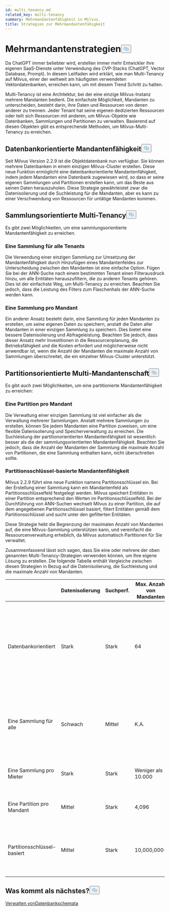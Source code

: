 ```yaml
---
id: multi_tenancy.md
related_key: multi-tenancy
summary: Mehrmandantenfähigkeit in Milvus.
title: Strategien zur Mehrmandantenfähigkeit
---
```

<h1 id="Multi-tenancy-strategies" class="common-anchor-header">Mehrmandantenstrategien<button data-href="#Multi-tenancy-strategies" class="anchor-icon" translate="no">
      <svg translate="no"
        aria-hidden="true"
        focusable="false"
        height="20"
        version="1.1"
        viewBox="0 0 16 16"
        width="16"
      >
        <path
          fill="#0092E4"
          fill-rule="evenodd"
          d="M4 9h1v1H4c-1.5 0-3-1.69-3-3.5S2.55 3 4 3h4c1.45 0 3 1.69 3 3.5 0 1.41-.91 2.72-2 3.25V8.59c.58-.45 1-1.27 1-2.09C10 5.22 8.98 4 8 4H4c-.98 0-2 1.22-2 2.5S3 9 4 9zm9-3h-1v1h1c1 0 2 1.22 2 2.5S13.98 12 13 12H9c-.98 0-2-1.22-2-2.5 0-.83.42-1.64 1-2.09V6.25c-1.09.53-2 1.84-2 3.25C6 11.31 7.55 13 9 13h4c1.45 0 3-1.69 3-3.5S14.5 6 13 6z"
        ></path>
      </svg>
    </button></h1><p>Da ChatGPT immer beliebter wird, erstellen immer mehr Entwickler ihre eigenen SaaS-Dienste unter Verwendung des CVP-Stacks (ChatGPT, Vector Database, Prompt). In diesem Leitfaden wird erklärt, wie man Multi-Tenancy auf Milvus, einer der weltweit am häufigsten verwendeten Vektordatenbanken, erreichen kann, um mit diesem Trend Schritt zu halten.</p>
<p>Multi-Tenancy ist eine Architektur, bei der eine einzige Milvus-Instanz mehrere Mandanten bedient. Die einfachste Möglichkeit, Mandanten zu unterscheiden, besteht darin, ihre Daten und Ressourcen von denen anderer zu trennen. Jeder Tenant hat seine eigenen dedizierten Ressourcen oder teilt sich Ressourcen mit anderen, um Milvus-Objekte wie Datenbanken, Sammlungen und Partitionen zu verwalten. Basierend auf diesen Objekten gibt es entsprechende Methoden, um Milvus-Multi-Tenancy zu erreichen.</p>
<h2 id="Database-oriented-multi-tenancy" class="common-anchor-header">Datenbankorientierte Mandantenfähigkeit<button data-href="#Database-oriented-multi-tenancy" class="anchor-icon" translate="no">
      <svg translate="no"
        aria-hidden="true"
        focusable="false"
        height="20"
        version="1.1"
        viewBox="0 0 16 16"
        width="16"
      >
        <path
          fill="#0092E4"
          fill-rule="evenodd"
          d="M4 9h1v1H4c-1.5 0-3-1.69-3-3.5S2.55 3 4 3h4c1.45 0 3 1.69 3 3.5 0 1.41-.91 2.72-2 3.25V8.59c.58-.45 1-1.27 1-2.09C10 5.22 8.98 4 8 4H4c-.98 0-2 1.22-2 2.5S3 9 4 9zm9-3h-1v1h1c1 0 2 1.22 2 2.5S13.98 12 13 12H9c-.98 0-2-1.22-2-2.5 0-.83.42-1.64 1-2.09V6.25c-1.09.53-2 1.84-2 3.25C6 11.31 7.55 13 9 13h4c1.45 0 3-1.69 3-3.5S14.5 6 13 6z"
        ></path>
      </svg>
    </button></h2><p>Seit Milvus Version 2.2.9 ist die Objektdatenbank nun verfügbar. Sie können mehrere Datenbanken in einem einzigen Milvus-Cluster erstellen. Diese neue Funktion ermöglicht eine datenbankorientierte Mandantenfähigkeit, indem jedem Mandanten eine Datenbank zugewiesen wird, so dass er seine eigenen Sammlungen und Partitionen erstellen kann, um das Beste aus seinen Daten herauszuholen. Diese Strategie gewährleistet zwar die Datenisolierung und die Suchleistung für die Mandanten, aber es kann zu einer Verschwendung von Ressourcen für untätige Mandanten kommen.</p>
<h2 id="Collection-oriented-multi-tenancy" class="common-anchor-header">Sammlungsorientierte Multi-Tenancy<button data-href="#Collection-oriented-multi-tenancy" class="anchor-icon" translate="no">
      <svg translate="no"
        aria-hidden="true"
        focusable="false"
        height="20"
        version="1.1"
        viewBox="0 0 16 16"
        width="16"
      >
        <path
          fill="#0092E4"
          fill-rule="evenodd"
          d="M4 9h1v1H4c-1.5 0-3-1.69-3-3.5S2.55 3 4 3h4c1.45 0 3 1.69 3 3.5 0 1.41-.91 2.72-2 3.25V8.59c.58-.45 1-1.27 1-2.09C10 5.22 8.98 4 8 4H4c-.98 0-2 1.22-2 2.5S3 9 4 9zm9-3h-1v1h1c1 0 2 1.22 2 2.5S13.98 12 13 12H9c-.98 0-2-1.22-2-2.5 0-.83.42-1.64 1-2.09V6.25c-1.09.53-2 1.84-2 3.25C6 11.31 7.55 13 9 13h4c1.45 0 3-1.69 3-3.5S14.5 6 13 6z"
        ></path>
      </svg>
    </button></h2><p>Es gibt zwei Möglichkeiten, um eine sammlungsorientierte Mandantenfähigkeit zu erreichen.</p>
<h3 id="One-collection-for-all-tenants" class="common-anchor-header">Eine Sammlung für alle Tenants</h3><p>Die Verwendung einer einzigen Sammlung zur Umsetzung der Mandantenfähigkeit durch Hinzufügen eines Mandantenfeldes zur Unterscheidung zwischen den Mandanten ist eine einfache Option. Fügen Sie bei der ANN-Suche nach einem bestimmten Tenant einen Filterausdruck hinzu, um alle Entitäten herauszufiltern, die zu anderen Tenants gehören. Dies ist der einfachste Weg, um Multi-Tenancy zu erreichen. Beachten Sie jedoch, dass die Leistung des Filters zum Flaschenhals der ANN-Suche werden kann.</p>
<h3 id="One-collection-per-tenant" class="common-anchor-header">Eine Sammlung pro Mandant</h3><p>Ein anderer Ansatz besteht darin, eine Sammlung für jeden Mandanten zu erstellen, um seine eigenen Daten zu speichern, anstatt die Daten aller Mandanten in einer einzigen Sammlung zu speichern. Dies bietet eine bessere Datenisolierung und Abfrageleistung. Beachten Sie jedoch, dass dieser Ansatz mehr Investitionen in die Ressourcenplanung, die Betriebsfähigkeit und die Kosten erfordert und möglicherweise nicht anwendbar ist, wenn die Anzahl der Mandanten die maximale Anzahl von Sammlungen überschreitet, die ein einzelner Milvus-Cluster unterstützt.</p>
<h2 id="Partition-oriented-multi-tenancy" class="common-anchor-header">Partitionsorientierte Multi-Mandantenschaft<button data-href="#Partition-oriented-multi-tenancy" class="anchor-icon" translate="no">
      <svg translate="no"
        aria-hidden="true"
        focusable="false"
        height="20"
        version="1.1"
        viewBox="0 0 16 16"
        width="16"
      >
        <path
          fill="#0092E4"
          fill-rule="evenodd"
          d="M4 9h1v1H4c-1.5 0-3-1.69-3-3.5S2.55 3 4 3h4c1.45 0 3 1.69 3 3.5 0 1.41-.91 2.72-2 3.25V8.59c.58-.45 1-1.27 1-2.09C10 5.22 8.98 4 8 4H4c-.98 0-2 1.22-2 2.5S3 9 4 9zm9-3h-1v1h1c1 0 2 1.22 2 2.5S13.98 12 13 12H9c-.98 0-2-1.22-2-2.5 0-.83.42-1.64 1-2.09V6.25c-1.09.53-2 1.84-2 3.25C6 11.31 7.55 13 9 13h4c1.45 0 3-1.69 3-3.5S14.5 6 13 6z"
        ></path>
      </svg>
    </button></h2><p>Es gibt auch zwei Möglichkeiten, um eine partitionierte Mandantenfähigkeit zu erreichen:</p>
<h3 id="One-partition-per-tenant" class="common-anchor-header">Eine Partition pro Mandant</h3><p>Die Verwaltung einer einzigen Sammlung ist viel einfacher als die Verwaltung mehrerer Sammlungen. Anstatt mehrere Sammlungen zu erstellen, können Sie jedem Mandanten eine Partition zuweisen, um eine flexible Datenisolierung und Speicherverwaltung zu erreichen. Die Suchleistung der partitionorientierten Mandantenfähigkeit ist wesentlich besser als die der sammlungsorientierten Mandantenfähigkeit. Beachten Sie jedoch, dass die Anzahl der Mandanten der Sammlung die maximale Anzahl von Partitionen, die eine Sammlung enthalten kann, nicht überschreiten sollte.</p>
<h3 id="Partition-key-based-multi-tenancy" class="common-anchor-header">Partitionsschlüssel-basierte Mandantenfähigkeit</h3><p>Milvus 2.2.9 führt eine neue Funktion namens Partitionsschlüssel ein. Bei der Erstellung einer Sammlung kann ein Mandantenfeld als Partitionsschlüsselfeld festgelegt werden. Milvus speichert Entitäten in einer Partition entsprechend den Werten im Partitionsschlüsselfeld. Bei der Durchführung von ANN-Suchen wechselt Milvus zu einer Partition, die auf dem angegebenen Partitionsschlüssel basiert, filtert Entitäten gemäß dem Partitionsschlüssel und sucht unter den gefilterten Entitäten.</p>
</div>
<p>Diese Strategie hebt die Begrenzung der maximalen Anzahl von Mandanten auf, die eine Milvus-Sammlung unterstützen kann, und vereinfacht die Ressourcenverwaltung erheblich, da Milvus automatisch Partitionen für Sie verwaltet.</p>
<p>Zusammenfassend lässt sich sagen, dass Sie eine oder mehrere der oben genannten Multi-Tenancy-Strategien verwenden können, um Ihre eigene Lösung zu erstellen. Die folgende Tabelle enthält Vergleiche zwischen diesen Strategien in Bezug auf die Datenisolierung, die Suchleistung und die maximale Anzahl von Mandanten.</p>
<table>
<thead>
<tr><th></th><th>Datenisolierung</th><th>Suchperf.</th><th>Max. Anzahl von Mandanten</th><th>Empfohlene Szenarien</th></tr>
</thead>
<tbody>
<tr><td>Datenbankorientiert</td><td>Stark</td><td>Stark</td><td>64</td><td>Für diejenigen, bei denen die Sammlungen je nach Projekt variieren müssen, besonders geeignet für die Datenisolierung zwischen Abteilungen in Ihrem Unternehmen.</td></tr>
<tr><td>Eine Sammlung für alle</td><td>Schwach</td><td>Mittel</td><td>K.A.</td><td>Für Unternehmen, die nur über begrenzte Ressourcen verfügen und denen eine Datenisolierung nicht wichtig ist.</td></tr>
<tr><td>Eine Sammlung pro Mieter</td><td>Stark</td><td>Stark</td><td>Weniger als 10.000</td><td>Für diejenigen, die weniger als 10.000 Mandanten pro Cluster haben.</td></tr>
<tr><td>Eine Partition pro Mandant</td><td>Mittel</td><td>Stark</td><td>4,096</td><td>Für diejenigen, die weniger als 4.096 Mieter pro Sammlung haben.</td></tr>
<tr><td>Partitionsschlüssel-basiert</td><td>Mittel</td><td>Stark</td><td>10,000,000+</td><td>Für Unternehmen, die einen raschen Anstieg der Mieterzahlen in die Millionen voraussagen.</td></tr>
</tbody>
</table>
<h2 id="Whats-next" class="common-anchor-header">Was kommt als nächstes?<button data-href="#Whats-next" class="anchor-icon" translate="no">
      <svg translate="no"
        aria-hidden="true"
        focusable="false"
        height="20"
        version="1.1"
        viewBox="0 0 16 16"
        width="16"
      >
        <path
          fill="#0092E4"
          fill-rule="evenodd"
          d="M4 9h1v1H4c-1.5 0-3-1.69-3-3.5S2.55 3 4 3h4c1.45 0 3 1.69 3 3.5 0 1.41-.91 2.72-2 3.25V8.59c.58-.45 1-1.27 1-2.09C10 5.22 8.98 4 8 4H4c-.98 0-2 1.22-2 2.5S3 9 4 9zm9-3h-1v1h1c1 0 2 1.22 2 2.5S13.98 12 13 12H9c-.98 0-2-1.22-2-2.5 0-.83.42-1.64 1-2.09V6.25c-1.09.53-2 1.84-2 3.25C6 11.31 7.55 13 9 13h4c1.45 0 3-1.69 3-3.5S14.5 6 13 6z"
        ></path>
      </svg>
    </button></h2><p><a href="/docs/de/v2.4.x/manage_databases.md">Verwalten von</a><a href="/docs/de/v2.4.x/schema.md">Datenbankschemata</a></p>
